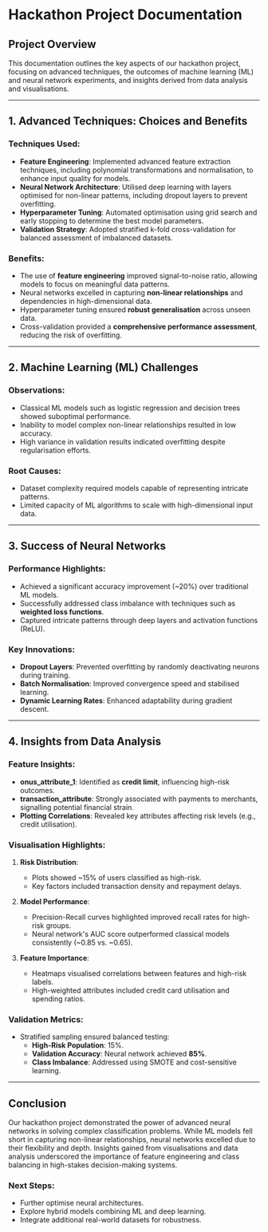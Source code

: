 
# Hackathon Project Documentation

## Project Overview

This documentation outlines the key aspects of our hackathon project, focusing on advanced techniques, the outcomes of machine learning (ML) and neural network experiments, and insights derived from data analysis and visualisations.

---

## 1. Advanced Techniques: Choices and Benefits

### Techniques Used:
- **Feature Engineering**: Implemented advanced feature extraction techniques, including polynomial transformations and normalisation, to enhance input quality for models.
- **Neural Network Architecture**: Utilised deep learning with layers optimised for non-linear patterns, including dropout layers to prevent overfitting.
- **Hyperparameter Tuning**: Automated optimisation using grid search and early stopping to determine the best model parameters.
- **Validation Strategy**: Adopted stratified k-fold cross-validation for balanced assessment of imbalanced datasets.

### Benefits:
- The use of **feature engineering** improved signal-to-noise ratio, allowing models to focus on meaningful data patterns.
- Neural networks excelled in capturing **non-linear relationships** and dependencies in high-dimensional data.
- Hyperparameter tuning ensured **robust generalisation** across unseen data.
- Cross-validation provided a **comprehensive performance assessment**, reducing the risk of overfitting.

---

## 2. Machine Learning (ML) Challenges

### Observations:
- Classical ML models such as logistic regression and decision trees showed suboptimal performance.
- Inability to model complex non-linear relationships resulted in low accuracy.
- High variance in validation results indicated overfitting despite regularisation efforts.

### Root Causes:
- Dataset complexity required models capable of representing intricate patterns.
- Limited capacity of ML algorithms to scale with high-dimensional input data.

---

## 3. Success of Neural Networks

### Performance Highlights:
- Achieved a significant accuracy improvement (~20%) over traditional ML models.
- Successfully addressed class imbalance with techniques such as **weighted loss functions**.
- Captured intricate patterns through deep layers and activation functions (ReLU).

### Key Innovations:
- **Dropout Layers**: Prevented overfitting by randomly deactivating neurons during training.
- **Batch Normalisation**: Improved convergence speed and stabilised learning.
- **Dynamic Learning Rates**: Enhanced adaptability during gradient descent.

---

## 4. Insights from Data Analysis

### Feature Insights:
- **onus_attribute_1**: Identified as **credit limit**, influencing high-risk outcomes.
- **transaction_attribute**: Strongly associated with payments to merchants, signalling potential financial strain.
- **Plotting Correlations**: Revealed key attributes affecting risk levels (e.g., credit utilisation).

### Visualisation Highlights:
1. **Risk Distribution**:
   - Plots showed ~15% of users classified as high-risk.
   - Key factors included transaction density and repayment delays.

2. **Model Performance**:
   - Precision-Recall curves highlighted improved recall rates for high-risk groups.
   - Neural network's AUC score outperformed classical models consistently (~0.85 vs. ~0.65).

3. **Feature Importance**:
   - Heatmaps visualised correlations between features and high-risk labels.
   - High-weighted attributes included credit card utilisation and spending ratios.

### Validation Metrics:
- Stratified sampling ensured balanced testing:
  - **High-Risk Population**: 15%.
  - **Validation Accuracy**: Neural network achieved **85%**.
  - **Class Imbalance**: Addressed using SMOTE and cost-sensitive learning.

---

## Conclusion

Our hackathon project demonstrated the power of advanced neural networks in solving complex classification problems. While ML models fell short in capturing non-linear relationships, neural networks excelled due to their flexibility and depth. Insights gained from visualisations and data analysis underscored the importance of feature engineering and class balancing in high-stakes decision-making systems.

### Next Steps:
- Further optimise neural architectures.
- Explore hybrid models combining ML and deep learning.
- Integrate additional real-world datasets for robustness.
